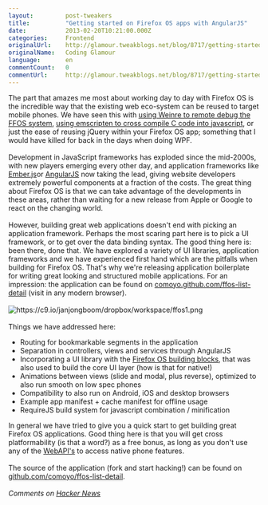 ```yaml
---
layout:         post-tweakers
title:          "Getting started on Firefox OS apps with AngularJS"
date:           2013-02-20T10:21:00.000Z
categories:     Frontend
originalUrl:    http://glamour.tweakblogs.net/blog/8717/getting-started-on-firefox-os-apps-with-angularjs.html
originalName:   Coding Glamour
language:       en
commentCount:   0
commentUrl:     http://glamour.tweakblogs.net/blog/8717/getting-started-on-firefox-os-apps-with-angularjs.html#reacties
---
```


   <p class="article">The part that amazes me most about working day to day with Firefox OS
  is the incredible way that the existing web eco-system can be reused to
  target mobile phones. We have seen this with <a href="http://comoyo.github.com/blog/2013/02/01/weinre-debugging-firefoxos/"
  rel="external">using Weinre to remote debug the FFOS system</a>, <a href="http://syntensity.com/static/espeak.html"
  rel="external">using emscripten to cross compile C code into javascript</a>,
  or just the ease of reusing jQuery within your Firefox OS app; something
  that I would have killed for back in the days when doing WPF.
  <!--more-->
  <br>
  <br>Development in JavaScript frameworks has exploded since the mid-2000s,
  with new players emerging every other day, and application frameworks like
  <a
  href="http://emberjs.com/" rel="external">Ember.js</a>or <a href="http://angularjs.org/" rel="external">AngularJS</a> now
    taking the lead, giving website developers extremely powerful components
    at a fraction of the costs. The great thing about Firefox OS is that we
    can take advantage of the developments in these areas, rather than waiting
    for a new release from Apple or Google to react on the changing world.
    <br>
    <br>However, building great web applications doesn&apos;t end with picking
    an application framework. Perhaps the most scaring part here is to pick
    a UI framework, or to get over the data binding syntax. The good thing
    here is: been there, done that. We have explored a variety of UI libraries,
    application frameworks and we have experienced first hand which are the
    pitfalls when building for Firefox OS. That&apos;s why we&apos;re releasing
    application boilerplate for writing great looking and structured mobile
    applications. For an impression: the application can be found on <a href="http://comoyo.github.com/ffos-list-detail"
    rel="external">comoyo.github.com/ffos-list-detail</a> (visit in any modern
    browser).
    <br>
    <br>
    <img src="https://c9.io/janjongboom/dropbox/workspace/ffos1.png" title="https://c9.io/janjongboom/dropbox/workspace/ffos1.png"
    alt="https://c9.io/janjongboom/dropbox/workspace/ffos1.png">
    <br>
    <br>Things we have addressed here:
    <ul>
      <li>Routing for bookmarkable segments in the application</li>
      <li>Separation in controllers, views and services through AngularJS</li>
      <li>Incorporating a UI library with the <a href="http://buildingfirefoxos.com"
        rel="external">Firefox OS building blocks</a>, that was also used to build
        the core UI layer (how is that for native!)</li>
      <li>Animations between views (slide and modal, plus reverse), optimized to
        also run smooth on low spec phones</li>
      <li>Compatibility to also run on Android, iOS and desktop browsers</li>
      <li>Example app manifest + cache manifest for offline usage</li>
      <li>RequireJS build system for javascript combination / minification</li>
    </ul>In general we have tried to give you a quick start to get building great
    Firefox OS applications. Good thing here is that you will get cross platformability
    (is that a word?) as a free bonus, as long as you don&apos;t use any of
    the <a href="https://developer.mozilla.org/en-US/docs/WebAPI" rel="external">WebAPI&apos;s</a> to
    access native phone features.
    <br>
    <br>The source of the application (fork and start hacking!) can be found on
    <a
    href="https://github.com/comoyo/ffos-list-detail" rel="external">github.com/comoyo/ffos-list-detail</a>.
      <br>
      <br>
<i>Comments on <a href="http://news.ycombinator.com/item?id=5249739" rel="external">Hacker News</a></i>
</p>
